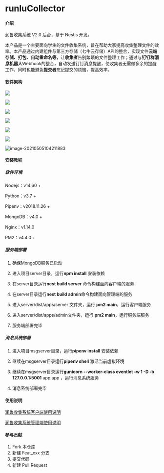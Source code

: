 # runluCollector

#### 介绍

润鲁收集系统 V2.0 后台，基于 Nestjs 开发。

本产品是一个主要面向学生的文件收集系统，旨在帮助大家提高收集整理文件的效率。本产品通过内建组件与第三方存储（七牛云存储）API的整合，实现文件**云端存储、打包、自动重命名等**，让**收集者**告别繁琐的文件整理工作；通过与**钉钉群消息机器人**Webhook的整合，自动发送钉钉消息提醒，使收集者无需做多余的提醒工作，同时也能避免**提交者**忘记提交的烦恼，提高效率。

#### 软件架构

![](https://runlusiteplc.oss-cn-qingdao.aliyuncs.com/images/learn/self_notes/20210505104010.png)



![](https://runlusiteplc.oss-cn-qingdao.aliyuncs.com/images/learn/self_notes/20210505104057.png)



![](https://runlusiteplc.oss-cn-qingdao.aliyuncs.com/images/learn/self_notes/20210505104110.png)



![](https://runlusiteplc.oss-cn-qingdao.aliyuncs.com/images/learn/self_notes/20210505104118.png)



![](https://runlusiteplc.oss-cn-qingdao.aliyuncs.com/images/learn/self_notes/20210505104128.png)



![](https://runlusiteplc.oss-cn-qingdao.aliyuncs.com/images/learn/self_notes/20210505104138.png)



![image-20210505104211883](C:\Users\Andy\AppData\Roaming\Typora\typora-user-images\image-20210505104211883.png)

#### 安装教程

##### 软件环境

Nodejs：v14.60 + 

Python：v3.7 +

Pipenv：v2018.11.26 +

MongoDB：v4.0 +

Nginx：v1.14.0

PM2：v4.4.0 +

##### 服务端部署

1. 确保MongoDB服务已启动

2. 进入项目server目录，运行**npm install** 安装依赖

3. 在server目录运行**nest build server** 命令构建面向客户端的服务
4. 在server目录运行**nest build admin**命令构建面向管理端的服务
5. 进入server/dist/apps/server 文件夹，运行 **pm2 main**，运行客户端服务
6. 进入server/dist/apps/admin文件夹，运行 **pm2 main**，运行服务端服务
7. 服务端部署完毕

##### 消息系统部署

1. 进入项目msgserver目录，运行**pipenv install** 安装依赖

2. 继续在msgserver目录运行**pipenv shell** 激活当前虚拟环境

3. 继续在msgserver目录运行**gunicorn --worker-class eventlet -w 1 -D -b 127.0.0.1:5001** app:app ，运行消息系统服务

4. 消息系统部署完毕

#### 使用说明

[润鲁收集系统客户端使用说明](https://www.yuque.com/docs/share/6a573a3c-5071-46f9-a300-4878841b23aa?# )

[润鲁收集系统管理端使用说明](https://www.yuque.com/docs/share/b0bba4ec-7f29-48a2-b55b-d2f6578b027b?# )

#### 参与贡献

1.  Fork 本仓库
2.  新建 Feat_xxx 分支
3.  提交代码
4.  新建 Pull Request
